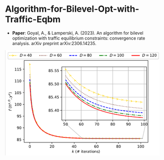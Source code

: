 # Algorithm-for-Bilevel-Opt-with-Traffic-Eqbm
* **Paper**: Goyal, A., & Lamperski, A. (2023). An algorithm for bilevel optimization with traffic equilibrium constraints: convergence rate analysis. arXiv preprint arXiv:2306.14235.

![Result](Result_image.png)

